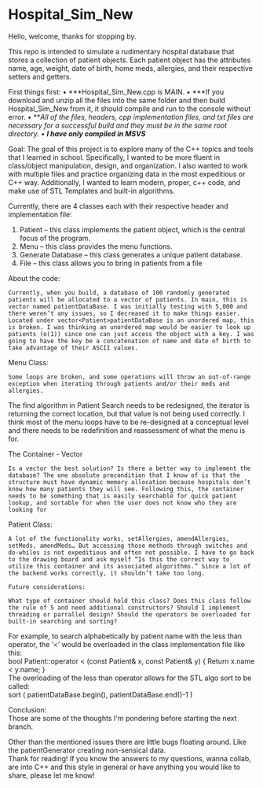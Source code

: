 # Hospital_Sim_New

Hello, welcome, thanks for stopping by.

This repo is intended to simulate a rudimentary hospital database that stores a collection of patient objects. Each patient object has the attributes name, age, weight, date of birth, home meds, allergies, and their respective setters and getters.   

First things first:
• ***Hospital_Sim_New.cpp is MAIN.
• ***If you download and unzip all the files into the same folder and then build Hospital_Sim_New from it, it should compile and run to the console without error.
• ***All of the files, headers, cpp implementation files, and txt files are necessary for a successful build and they must be in the same root directory. 
• *****I have only compiled in MSVS******

Goal: 
	The goal of this project is to explore many of the C++ topics and tools that I learned in school. Specifically, I wanted to be more fluent in class/object manipulation, design, and organization. I also wanted to work with multiple files and practice organizing data in the most expeditious or C++ way. Additionally, I wanted to learn modern, proper, c++ code, and make use of STL Templates and built-in algorithms. 

Currently, there are 4 classes each with their respective header and implementation file:
1.	Patient – this class implements the patient object, which is the central focus of the program.
2.	Menu – this class provides the menu functions.
3.	Generate Database – this class generates a unique patient database.
4.	File – this class allows you to bring in patients from a file

About the code:
	
	Currently, when you build, a database of 100 randomly generated patients will be allocated to a vector of patients. In main, this is vector named patientDataBase. I was initially testing with 5,000 and there weren’t any issues, so I decreased it to make things easier. Located under vector<Patient>patientDataBase is an unordered map, this is broken. I was thinking an unordered map would be easier to look up patients (o(1)) since one can just access the object with a key. I was going to have the key be a concatenation of name and date of birth to take advantage of their ASCII values.

Menu Class:
	
	Some loops are broken, and some operations will throw an out-of-range exception when iterating through patients and/or their meds and allergies.
The find algorithm in Patient Search needs to be redesigned, the iterator is returning the correct location, but that value is not being used correctly.
I think most of the menu loops have to be re-designed at a conceptual level and there needs to be redefinition and reassessment of what the menu is for. 

The Container - Vector

	Is a vector the best solution? Is there a better way to implement the database? The one absolute precondition that I know of is that the structure must have dynamic memory allocation because hospitals don’t know how many patients they will see. Following this, the container needs to be something that is easily searchable for quick patient lookup, and sortable for when the user does not know who they are looking for 

Patient Class: 
	
	A lot of the functionality works, setAllergies, amendAllergies, setMeds, amendMeds… But accessing those methods through switches and do-whiles is not expeditious and often not possible. I have to go back to the drawing board and ask myself “Is this the correct way to utilize this container and its associated algorithms.” Since a lot of the backend works correctly, it shouldn’t take too long.

	Future considerations:
	
	What type of container should hold this class? Does this class follow the rule of 5 and need additional constructors? Should I implement threading or parrallel design? Should the operators be overloaded for built-in searching and sorting?

For example, to search alphabetically by patient name with the less than operator, the ‘<’ would be overloaded in the class implementation file like this: 		
        bool Patient::operator < (const Patient& x, const Patient& y)
		{
		Return x.name < y.name;
		} 	
	The overloading of the less than operator allows for the STL algo sort to be called:		
        sort ( patientDataBase.begin(), patientDataBase.end()-1 )  
    
Conclusion:    
Those are some of the thoughts I'm pondering before starting the next branch.
            
Other than the mentioned issues there are little bugs floating around. Like the patientGenerator creating non-sensical data.            
Thank for reading! If you know the answers to my questions, wanna collab, are into C++ and this style in general or have anything you would like to share, please let me know!



  
